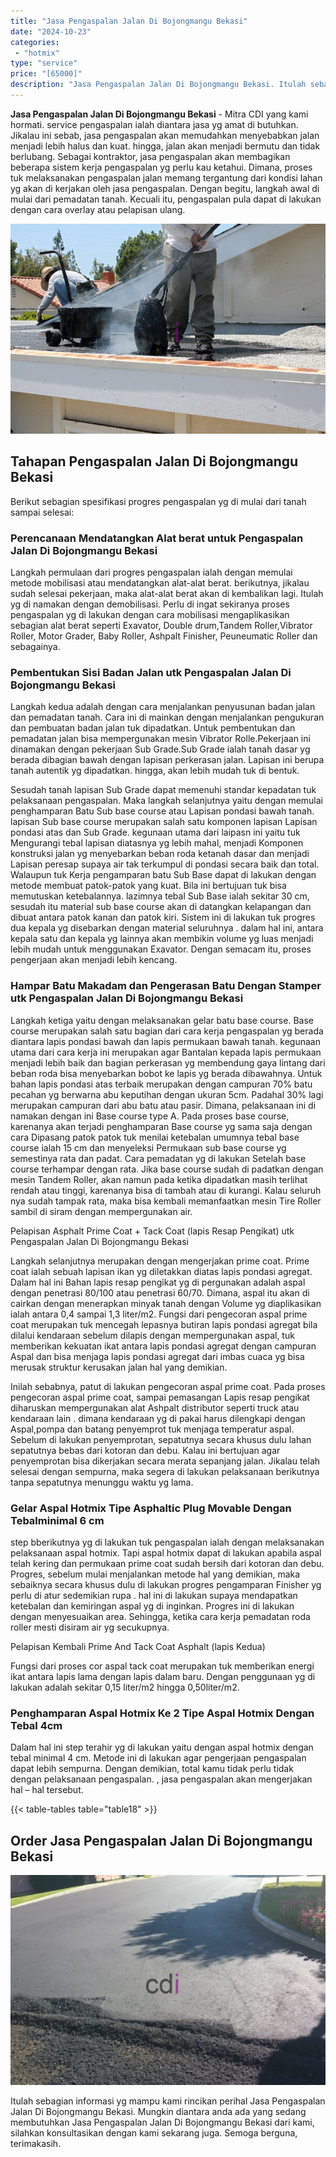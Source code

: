 ```yaml
---
title: "Jasa Pengaspalan Jalan Di Bojongmangu Bekasi"
date: "2024-10-23"
categories:
 - "hotmix"
type: "service"
price: "[65000]"
description: "Jasa Pengaspalan Jalan Di Bojongmangu Bekasi. Itulah sebagian informasi yg mampu kami rincikan perihal Jasa Pengaspalan Jalan Di Bojongmangu Bekasi. Mungkin..."
---
```


**Jasa Pengaspalan Jalan Di Bojongmangu Bekasi** - Mitra CDI yang kami hormati. service pengaspalan ialah diantara jasa yg amat di butuhkan. Jikalau ini sebab, jasa pengaspalan akan memudahkan menyebabkan jalan menjadi lebih halus dan kuat. hingga, jalan akan menjadi bermutu dan tidak berlubang. Sebagai kontraktor, jasa pengaspalan akan membagikan beberapa sistem kerja pengaspalan yg perlu kau ketahui. Dimana, proses tuk melaksanakan pengaspalan jalan memang tergantung dari kondisi lahan yg akan di kerjakan oleh jasa pengaspalan. Dengan begitu, langkah awal di mulai dari pemadatan tanah. Kecuali itu, pengaspalan pula dapat di lakukan dengan cara overlay atau pelapisan ulang.

![Jasa Pengaspalan Jalan Di Bojongmangu Bekasi](/images/hotmix/jasa-hotmix-aspal-17.jpg)

## Tahapan Pengaspalan Jalan Di Bojongmangu Bekasi

Berikut sebagian spesifikasi progres pengaspalan yg di mulai dari tanah sampai selesai:

### Perencanaan Mendatangkan Alat berat untuk Pengaspalan Jalan Di Bojongmangu Bekasi

Langkah permulaan dari progres pengaspalan ialah dengan memulai metode mobilisasi atau mendatangkan alat-alat berat. berikutnya, jikalau sudah selesai pekerjaan, maka alat-alat berat akan di kembalikan lagi. Itulah yg di namakan dengan demobilisasi. Perlu di ingat sekiranya proses pengaspalan yg di lakukan dengan cara mobilisasi mengaplikasikan sebagian alat berat seperti Exavator, Double drum,Tandem Roller,Vibrator Roller, Motor Grader, Baby Roller, Ashpalt Finisher, Peuneumatic Roller dan sebagainya.

### Pembentukan Sisi Badan Jalan utk Pengaspalan Jalan Di Bojongmangu Bekasi

Langkah kedua adalah dengan cara menjalankan penyusunan badan jalan dan pemadatan tanah. Cara ini di mainkan dengan menjalankan pengukuran dan pembuatan badan jalan tuk dipadatkan. Untuk pembentukan dan pemadatan jalan bisa mempergunakan mesin Vibrator Rolle.Pekerjaan ini dinamakan dengan pekerjaan Sub Grade.Sub Grade ialah tanah dasar yg berada dibagian bawah dengan lapisan perkerasan jalan. Lapisan ini berupa tanah autentik yg dipadatkan. hingga, akan lebih mudah tuk di bentuk.

Sesudah tanah lapisan Sub Grade dapat memenuhi standar kepadatan tuk pelaksanaan pengaspalan. Maka langkah selanjutnya yaitu dengan memulai penghamparan Batu Sub base course atau Lapisan pondasi bawah tanah. lapisan Sub base course merupakan salah satu komponen lapisan Lapisan pondasi atas dan Sub Grade. kegunaan utama dari laipasn ini yaitu tuk Mengurangi tebal lapisan diatasnya yg lebih mahal, menjadi Komponen konstruksi jalan yg menyebarkan beban roda ketanah dasar dan menjadi Lapisan peresap supaya air tak terkumpul di pondasi secara baik dan total. Walaupun tuk Kerja pengamparan batu Sub Base dapat di lakukan dengan metode membuat patok-patok yang kuat. Bila ini bertujuan tuk bisa memutuskan ketebalannya. lazimnya tebal Sub Base ialah sekitar 30 cm, sesudah itu material sub base course akan di datangkan kelapangan dan dibuat antara patok kanan dan patok kiri. Sistem ini di lakukan tuk progres dua kepala yg disebarkan dengan material seluruhnya . dalam hal ini, antara kepala satu dan kepala yg lainnya akan membikin volume yg luas menjadi lebih mudah untuk menggunakan Exavator. Dengan semacam itu, proses pengerjaan akan menjadi lebih kencang.

### Hampar Batu Makadam dan Pengerasan Batu Dengan Stamper utk Pengaspalan Jalan Di Bojongmangu Bekasi

Langkah ketiga yaitu dengan melaksanakan gelar batu base course. Base course merupakan salah satu bagian dari cara kerja pengaspalan yg berada diantara lapis pondasi bawah dan lapis permukaan bawah tanah. kegunaan utama dari cara kerja ini merupakan agar Bantalan kepada lapis permukaan menjadi lebih baik dan bagian perkerasan yg membendung gaya lintang dari beban roda bisa menyebarkan bobot ke lapis yg berada dibawahnya. Untuk bahan lapis pondasi atas terbaik merupakan dengan campuran 70% batu pecahan yg berwarna abu keputihan dengan ukuran 5cm. Padahal 30% lagi merupakan campuran dari abu batu atau pasir. Dimana, pelaksanaan ini di namakan dengan ini Base course type A. Pada proses base course, karenanya akan terjadi penghamparan Base course yg sama saja dengan cara Dipasang patok patok tuk menilai ketebalan umumnya tebal base course ialah 15 cm dan menyeleksi Permukaan sub base course yg semestinya rata dan padat. Cara pemadatan yg di lakukan Setelah base course terhampar dengan rata. Jika base course sudah di padatkan dengan mesin Tandem Roller, akan namun pada ketika dipadatkan masih terlihat rendah atau tinggi, karenanya bisa di tambah atau di kurangi. Kalau seluruh nya sudah tampak rata, maka bisa kembali memanfaatkan mesin Tire Roller sambil di siram dengan mempergunakan air.

Pelapisan Asphalt Prime Coat + Tack Coat (lapis Resap Pengikat) utk Pengaspalan Jalan Di Bojongmangu Bekasi

Langkah selanjutnya merupakan dengan mengerjakan prime coat. Prime coat ialah sebuah lapisan ikan yg diletakkan diatas lapis pondasi agregat. Dalam hal ini Bahan lapis resap pengikat yg di pergunakan adalah aspal dengan penetrasi 80/100 atau penetrasi 60/70. Dimana, aspal itu akan di cairkan dengan menerapkan minyak tanah dengan Volume yg diaplikasikan ialah antara 0,4 sampai 1,3 liter/m2. Fungsi dari pengecoran aspal prime coat merupakan tuk mencegah lepasnya butiran lapis pondasi agregat bila dilalui kendaraan sebelum dilapis dengan mempergunakan aspal, tuk memberikan kekuatan ikat antara lapis pondasi agregat dengan campuran Aspal dan bisa menjaga lapis pondasi agregat dari imbas cuaca yg bisa merusak struktur kerusakan jalan hal yang demikian.

Inilah sebabnya, patut di lakukan pengecoran aspal prime coat. Pada proses pengecoran aspal prime coat, sampai pemasangan Lapis resap pengikat diharuskan mempergunakan alat Ashpalt distributor seperti truck atau kendaraan lain . dimana kendaraan yg di pakai harus dilengkapi dengan Aspal,pompa dan batang penyemprot tuk menjaga temperatur aspal. Sebelum di lakukan penyemprotan, sepatutnya secara khusus dulu lahan sepatutnya bebas dari kotoran dan debu. Kalau ini bertujuan agar penyemprotan bisa dikerjakan secara merata sepanjang jalan. Jikalau telah selesai dengan sempurna, maka segera di lakukan pelaksanaan berikutnya tanpa sepatutnya menunggu waktu yg lama.

### Gelar Aspal Hotmix Tipe Asphaltic Plug Movable Dengan Tebalminimal 6 cm

step bberikutnya yg di lakukan tuk pengaspalan ialah dengan melaksanakan pelaksanaan aspal hotmix. Tapi aspal hotmix dapat di lakukan apabila aspal telah kering dan permukaan prime coat sudah bersih dari kotoran dan debu. Progres, sebelum mulai menjalankan metode hal yang demikian, maka sebaiknya secara khusus dulu di lakukan progres pengamparan Finisher yg perlu di atur sedemikian rupa . hal ini di lakukan supaya mendapatkan ketebalan dan kemiringan aspal yg di inginkan. Progres ini di lakukan dengan menyesuaikan area. Sehingga, ketika cara kerja pemadatan roda roller mesti disiram air yg secukupnya.

Pelapisan Kembali Prime And Tack Coat Asphalt (lapis Kedua)

Fungsi dari proses cor aspal tack coat merupakan tuk memberikan energi ikat antara lapis lama dengan lapis dalam baru. Dengan penggunaan yg di lakukan adalah sekitar 0,15 liter/m2 hingga 0,50liter/m2.

### Penghamparan Aspal Hotmix Ke 2 Tipe Aspal Hotmix Dengan Tebal 4cm

Dalam hal ini step terahir yg di lakukan yaitu dengan aspal hotmix dengan tebal minimal 4 cm. Metode ini di lakukan agar pengerjaan pengaspalan dapat lebih sempurna. Dengan demikian, total kamu tidak perlu tidak dengan pelaksanaan pengaspalan. , jasa pengaspalan akan mengerjakan hal – hal tersebut.

{{< table-tables table="table18" >}}

## Order Jasa Pengaspalan Jalan Di Bojongmangu Bekasi

![Jasa Pengaspalan Jalan Di Bojongmangu Bekasi](/images/hotmix/jasa-hotmix-aspal-09.jpg)

Itulah sebagian informasi yg mampu kami rincikan perihal Jasa Pengaspalan Jalan Di Bojongmangu Bekasi. Mungkin diantara anda ada yang sedang membutuhkan Jasa Pengaspalan Jalan Di Bojongmangu Bekasi dari kami, silahkan konsultasikan dengan kami sekarang juga. Semoga berguna, terimakasih.
